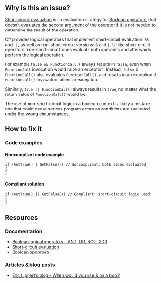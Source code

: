## Why is this an issue?

[Short-circuit evaluation](https://en.wikipedia.org/wiki/Short-circuit_evaluation) is an evaluation strategy for [Boolean operators](https://en.wikipedia.org/wiki/Logical_connective), that doesn’t evaluates the second argument of the operator if it is not
needed to determine the result of the operation.

C# provides logical operators that implement short-circuit evaluation: `&&` and `||`, as well as non-short-circuit
versions: `&` and `|`. Unlike short-circuit operators, non-short-circuit ones evaluate both operands and afterwards perform
the logical operation.

For example `false && FunctionCall()` always results in `false`, even when `FunctionCall` invocation would
raise an exception. Instead, `false & FunctionCall()` also evaluates `FunctionCall()`, and results in an exception if
`FunctionCall()` invocation raises an exception.

Similarly, `true || FunctionCall()` always results in `true`, no matter what the return value of `FunctionCall()`
would be.

The use of non-short-circuit logic in a boolean context is likely a mistake - one that could cause serious program errors as conditions are
evaluated under the wrong circumstances.

## How to fix it

### Code examples

#### Noncompliant code example

    if (GetTrue() | GetFalse()) // Noncompliant: both sides evaluated
    {
    }

#### Compliant solution

    if (GetTrue() || GetFalse()) // Compliant: short-circuit logic used
    {
    }

## Resources

### Documentation

- [Boolean logical operators -
  AND, OR, NOT, XOR](https://learn.microsoft.com/en-us/dotnet/csharp/language-reference/operators/boolean-logical-operators)
- [Short-circuit evaluation](https://en.wikipedia.org/wiki/Short-circuit_evaluation)
- [Boolean operators](https://en.wikipedia.org/wiki/Logical_connective)

### Articles & blog posts

- [Eric Lippert’s blog - When would you use & on a bool?](https://ericlippert.com/2015/11/02/when-would-you-use-on-a-bool/)